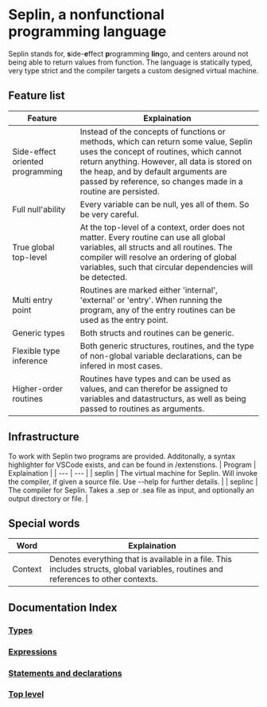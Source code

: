 # Seplin, a nonfunctional programming language

Seplin stands for, **s**ide-**e**ffect **p**rogramming **lin**go, and centers around not being able to return values from function. The language is statically typed, very type strict and the compiler targets a custom designed virtual machine. 

## Feature list
| Feature | Explaination |
| --- | --- |
| Side-effect oriented programming | Instead of the concepts of functions or methods, which can return some value, Seplin uses the concept of routines, which cannot return anything. However, all data is stored on the heap, and by default arguments are passed by reference, so changes made in a routine are persisted. |
| Full null'ability | Every variable can be null, yes all of them. So be very careful.  |
| True global top-level | At the top-level of a context, order does not matter. Every routine can use all global variables, all structs and all routines. The compiler will resolve an ordering of global variables, such that circular dependencies will be detected. |
| Multi entry point | Routines are marked either 'internal', 'external' or 'entry'. When running the program, any of the entry routines can be used as the entry point. |
| Generic types | Both structs and routines can be generic. |
| Flexible type inference | Both generic structures, routines, and the type of non-global variable declarations, can be infered in most cases.  |
| Higher-order routines | Routines have types and can be used as values, and can therefor be assigned to variables and datastructurs, as well as being passed to routines as arguments. |

## Infrastructure
To work with Seplin two programs are provided. Additonally, a syntax highlighter for VSCode exists, and can be found in /extenstions.
| Program | Explaination |
| --- | --- | 
| seplin | The virtual machine for Seplin. Will invoke the compiler, if given a source file. Use --help for further details. |
| seplinc | The compiler for Seplin. Takes a .sep or .sea file as input, and optionally an output directory or file. |

## Special words
| Word | Explaination |
| --- | --- |
| Context | Denotes everything that is available in a file. This includes structs, global variables, routines and references to other contexts.


## Documentation Index
### [Types](./documentation/TypesAndProtection.md)
### [Expressions](./documentation/Expressions.md)
### [Statements and declarations](./documentation/StatementsAndDeclarations.md)
### [Top level](./documentation/Toplevel.md)

